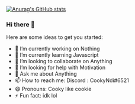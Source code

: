 [![Anurag's GitHub stats](https://github-readme-stats.vercel.app/api?username=cookyndi&show_icons=true&theme=tokyonight)](https://github.com/anuraghazra/github-readme-stats)


### Hi there 👋

Here are some ideas to get you started:

- 🔭 I’m currently working on Nothing
- 🌱 I’m currently learning Javascript
- 👯 I’m looking to collaborate on Anything
- 🤔 I’m looking for help with Motivation
- 💬 Ask me about Anything
- 📫 How to reach me: Discord : CookyNdi#6521
- 😄 Pronouns: Cooky like cookie
- ⚡ Fun fact: idk lol


